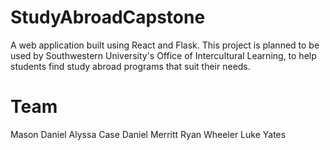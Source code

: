 # StudyAbroadCapstone
A web application built using React and Flask. This project is planned to be used by Southwestern University's Office of Intercultural Learning, to help students find study abroad programs that suit their needs.

# Team
Mason Daniel
Alyssa Case
Daniel Merritt
Ryan Wheeler
Luke Yates
